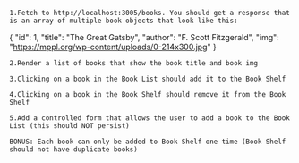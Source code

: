 
    1.Fetch to http://localhost:3005/books. You should get a response that is an array of multiple book objects that look like this:

{
   "id": 1,
   "title": "The Great Gatsby",
   "author": "F. Scott Fitzgerald",
   "img": "https://mppl.org/wp-content/uploads/0-214x300.jpg"
}

    2.Render a list of books that show the book title and book img

    3.Clicking on a book in the Book List should add it to the Book Shelf

    4.Clicking on a book in the Book Shelf should remove it from the Book Shelf

    5.Add a controlled form that allows the user to add a book to the Book List (this should NOT persist)
    
    BONUS: Each book can only be added to Book Shelf one time (Book Shelf should not have duplicate books)
